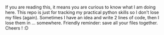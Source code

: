 If you are reading this, it means you are curious to know what I am doing here.
This repo is just for tracking my practical python skills so I don't lose my files (again).
Sometimes I have an idea and write 2 lines of code, then I lose them in ... somewhere.
Friendly reminder: save all your files together. 
Cheers ! :D 
